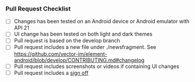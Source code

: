 ### Pull Request Checklist

<!-- Please read [CONTRIBUTING.md](https://github.com/vector-im/element-android/blob/develop/CONTRIBUTING.md) before submitting your pull request -->

- [ ] Changes has been tested on an Android device or Android emulator with API 21
- [ ] UI change has been tested on both light and dark themes
- [ ] Pull request is based on the develop branch
- [ ] Pull request includes a new file under ./newsfragment. See https://github.com/vector-im/element-android/blob/develop/CONTRIBUTING.md#changelog
- [ ] Pull request includes screenshots or videos if containing UI changes
- [ ] Pull request includes a [sign off](https://github.com/matrix-org/synapse/blob/master/CONTRIBUTING.md#sign-off)
